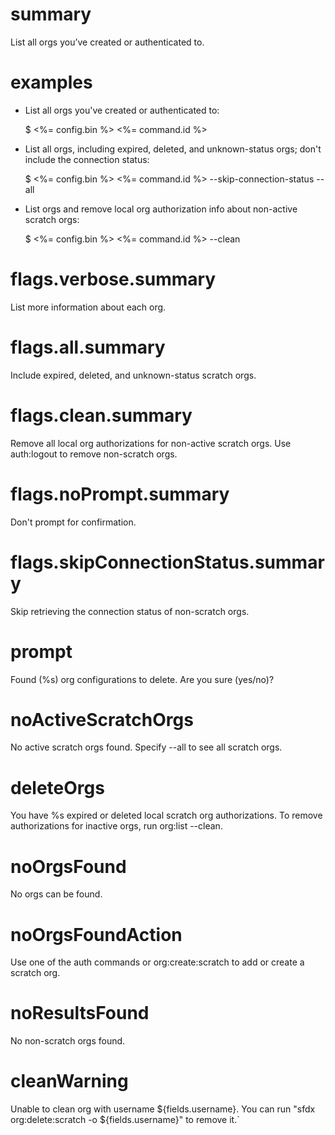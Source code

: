 # summary

List all orgs you’ve created or authenticated to.

# examples

- List all orgs you've created or authenticated to:

  $ <%= config.bin %> <%= command.id %>

- List all orgs, including expired, deleted, and unknown-status orgs; don't include the connection status:

  $ <%= config.bin %> <%= command.id %> --skip-connection-status --all

- List orgs and remove local org authorization info about non-active scratch orgs:

  $ <%= config.bin %> <%= command.id %> --clean

# flags.verbose.summary

List more information about each org.

# flags.all.summary

Include expired, deleted, and unknown-status scratch orgs.

# flags.clean.summary

Remove all local org authorizations for non-active scratch orgs. Use auth:logout to remove non-scratch orgs.

# flags.noPrompt.summary

Don't prompt for confirmation.

# flags.skipConnectionStatus.summary

Skip retrieving the connection status of non-scratch orgs.

# prompt

Found (%s) org configurations to delete. Are you sure (yes/no)?

# noActiveScratchOrgs

No active scratch orgs found. Specify --all to see all scratch orgs.

# deleteOrgs

You have %s expired or deleted local scratch org authorizations. To remove authorizations for inactive orgs, run org:list --clean.

# noOrgsFound

No orgs can be found.

# noOrgsFoundAction

Use one of the auth commands or org:create:scratch to add or create a scratch org.

# noResultsFound

No non-scratch orgs found.

# cleanWarning

Unable to clean org with username ${fields.username}. You can run "sfdx org:delete:scratch -o ${fields.username}" to remove it.`
